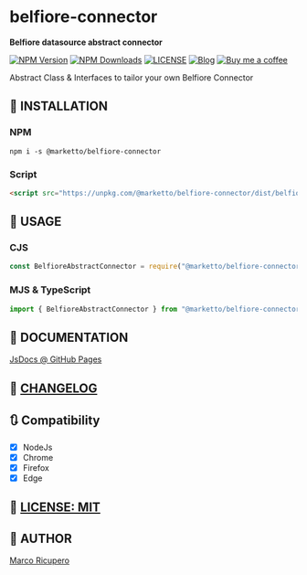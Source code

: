 # belfiore-connector

**Belfiore datasource abstract connector**

[![NPM Version](https://img.shields.io/npm/v/@marketto/belfiore-connector.svg)](https://www.npmjs.com/package/@marketto/belfiore-connector)
[![NPM Downloads](https://img.shields.io/npm/dm/@marketto/belfiore-connector.svg)](https://www.npmjs.com/package/@marketto/belfiore-connector)
[![LICENSE](https://img.shields.io/badge/licese-MIT-gold.svg)](https://github.com/Marketto/belfiore-connector/blob/master/LICENSE)
[![Blog](https://img.shields.io/badge/blog-marketto-blue.svg)](http://blog.marketto.it)
[![Buy me a coffee](https://img.shields.io/badge/Ko--fi-donate-blueviolet)](https://ko-fi.com/marketto)

Abstract Class & Interfaces to tailor your own Belfiore Connector

## 🔌 INSTALLATION

### NPM

```{r, engine='bash', global_install}
npm i -s @marketto/belfiore-connector
```

### Script

```html
<script src="https://unpkg.com/@marketto/belfiore-connector/dist/belfiore-connector.bundle.min.js"></script>
```

## 🔧 USAGE

### CJS

```javascript
const BelfioreAbstractConnector = require("@marketto/belfiore-connector");
```

### MJS & TypeScript

```javascript
import { BelfioreAbstractConnector } from "@marketto/belfiore-connector";
```

## 📖 DOCUMENTATION

[JsDocs @ GitHub Pages](https://marketto.github.io/belfiore-connector/)

## 📙 [CHANGELOG](CHANGELOG.MD)

## 🔃 Compatibility

- [x] NodeJs
- [x] Chrome
- [x] Firefox
- [x] Edge

## 📜 [LICENSE: MIT](LICENSE)

## 📝 AUTHOR

[Marco Ricupero](mailto:marco.ricupero@gmail.com)
